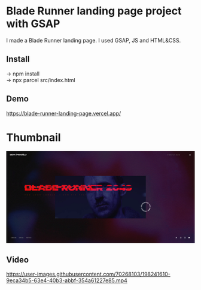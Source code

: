 ﻿# Blade Runner landing page project with GSAP

I made a Blade Runner landing page. I used GSAP, JS and HTML&CSS.

## Install
 -> npm install
 <br />
 -> npx parcel src/index.html

## Demo
https://blade-runner-landing-page.vercel.app/

# Thumbnail
<img src="https://github.com/berkipekoglu/blade-runner-landing-page-with-gsap/blob/main/Blade-Runner-Landing-Page-Thumbnail.png" />

## Video
https://user-images.githubusercontent.com/70268103/198241610-9eca34b5-63e4-40b3-abbf-354a61227e85.mp4
